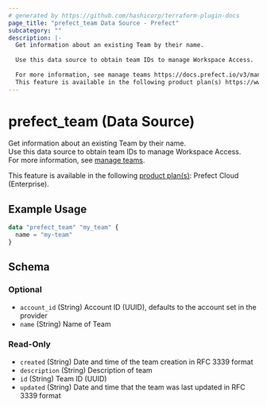 ```yaml
---
# generated by https://github.com/hashicorp/terraform-plugin-docs
page_title: "prefect_team Data Source - Prefect"
subcategory: ""
description: |-
  Get information about an existing Team by their name.
  
  Use this data source to obtain team IDs to manage Workspace Access.
  
  For more information, see manage teams https://docs.prefect.io/v3/manage/cloud/manage-users/manage-teams.
  This feature is available in the following product plan(s) https://www.prefect.io/pricing: Prefect Cloud (Enterprise).
---
```


# prefect_team (Data Source)

Get information about an existing Team by their name.
<br>
Use this data source to obtain team IDs to manage Workspace Access.
<br>
For more information, see [manage teams](https://docs.prefect.io/v3/manage/cloud/manage-users/manage-teams).


This feature is available in the following [product plan(s)](https://www.prefect.io/pricing): Prefect Cloud (Enterprise).

## Example Usage

```terraform
data "prefect_team" "my_team" {
  name = "my-team"
}
```

<!-- schema generated by tfplugindocs -->
## Schema

### Optional

- `account_id` (String) Account ID (UUID), defaults to the account set in the provider
- `name` (String) Name of Team

### Read-Only

- `created` (String) Date and time of the team creation in RFC 3339 format
- `description` (String) Description of team
- `id` (String) Team ID (UUID)
- `updated` (String) Date and time that the team was last updated in RFC 3339 format
